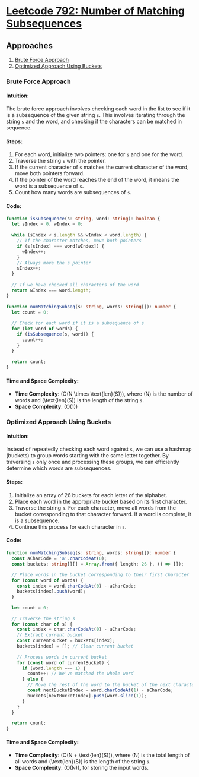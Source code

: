 # [Leetcode 792: Number of Matching Subsequences](https://leetcode.com/problems/number-of-matching-subsequences/)

## Approaches
1. [Brute Force Approach](#brute-force-approach)
2. [Optimized Approach Using Buckets](#optimized-approach-using-buckets)

### Brute Force Approach

#### Intuition:
The brute force approach involves checking each word in the list to see if it is a subsequence of the given string `s`. This involves iterating through the string `s` and the word, and checking if the characters can be matched in sequence.

#### Steps:
1. For each word, initialize two pointers: one for `s` and one for the word.
2. Traverse the string `s` with the pointer.
3. If the current character of `s` matches the current character of the word, move both pointers forward.
4. If the pointer of the word reaches the end of the word, it means the word is a subsequence of `s`.
5. Count how many words are subsequences of `s`.

#### Code:
```typescript
function isSubsequence(s: string, word: string): boolean {
  let sIndex = 0, wIndex = 0;
  
  while (sIndex < s.length && wIndex < word.length) {
    // If the character matches, move both pointers
    if (s[sIndex] === word[wIndex]) {
      wIndex++;
    }
    // Always move the s pointer
    sIndex++;
  }
  
  // If we have checked all characters of the word
  return wIndex === word.length;
}

function numMatchingSubseq(s: string, words: string[]): number {
  let count = 0;
  
  // Check for each word if it is a subsequence of s
  for (let word of words) {
    if (isSubsequence(s, word)) {
      count++;
    }
  }
  
  return count;
}
```

#### Time and Space Complexity:
- **Time Complexity**: \(O(N \times \text{len}(S))\), where \(N\) is the number of words and \(\text{len}(S)\) is the length of the string `s`.
- **Space Complexity**: \(O(1)\)

### Optimized Approach Using Buckets

#### Intuition:
Instead of repeatedly checking each word against `s`, we can use a hashmap (buckets) to group words starting with the same letter together. By traversing `s` only once and processing these groups, we can efficiently determine which words are subsequences.

#### Steps:
1. Initialize an array of 26 buckets for each letter of the alphabet.
2. Place each word in the appropriate bucket based on its first character.
3. Traverse the string `s`. For each character, move all words from the bucket corresponding to that character forward. If a word is complete, it is a subsequence.
4. Continue this process for each character in `s`.

#### Code:
```typescript
function numMatchingSubseq(s: string, words: string[]): number {
  const aCharCode = 'a'.charCodeAt(0);
  const buckets: string[][] = Array.from({ length: 26 }, () => []);
  
  // Place words in the bucket corresponding to their first character
  for (const word of words) {
    const index = word.charCodeAt(0) - aCharCode;
    buckets[index].push(word);
  }

  let count = 0;

  // Traverse the string s
  for (const char of s) {
    const index = char.charCodeAt(0) - aCharCode;
    // Extract current bucket
    const currentBucket = buckets[index];
    buckets[index] = []; // Clear current bucket
    
    // Process words in current bucket
    for (const word of currentBucket) {
      if (word.length === 1) {
        count++; // We've matched the whole word
      } else {
        // Move the rest of the word to the bucket of the next character
        const nextBucketIndex = word.charCodeAt(1) - aCharCode;
        buckets[nextBucketIndex].push(word.slice(1));
      }
    }
  }

  return count;
}
```

#### Time and Space Complexity:
- **Time Complexity**: \(O(N + \text{len}(S))\), where \(N\) is the total length of all words and \(\text{len}(S)\) is the length of the string `s`.
- **Space Complexity**: \(O(N)\), for storing the input words.

